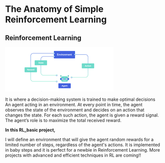 # The Anatomy of Simple Reinforcement Learning
## Reinforcement Learning

![img.png](img.png)

It is where a decision-making system is trained to make optimal decisions
An agent acting in an environment. At every point in time, 
the agent observes the state of the environment and decides on an action that changes the state. For each such action, the agent is given a reward signal. The agent’s role is to maximize the total received reward.

**In this RL_basic project,** 

I will define an environment that will give the agent random rewards for a limited number
of steps, regardless of the agent's actions. 
It is implemented in baby steps and it is perfect for a newbie in Reinforcement Learning.
More projects with advanced and efficient techniques in RL are coming!!

